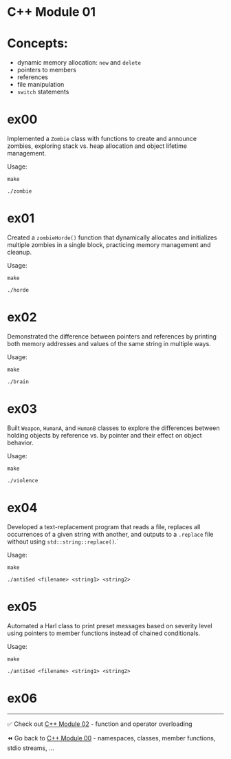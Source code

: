 # C++ Module 01
# Concepts:
- dynamic memory allocation: `new` and `delete`
- pointers to members
- references
- file manipulation
- `switch` statements

# ex00

Implemented a `Zombie` class with functions to create and announce zombies, exploring stack vs. heap allocation and object lifetime management.

Usage:
```
make
```
```
./zombie
```

# ex01

Created a `zombieHorde()` function that dynamically allocates and initializes multiple zombies in a single block, practicing memory management and cleanup.

Usage:
```
make
```
```
./horde
```

# ex02

Demonstrated the difference between pointers and references by printing both memory addresses and values of the same string in multiple ways.

Usage:
```
make
```
```
./brain
```

# ex03

Built `Weapon`, `HumanA`, and `HumanB` classes to explore the differences between holding objects by reference vs. by pointer and their effect on object behavior.

Usage:
```
make
```
```
./violence
```

# ex04

Developed a text-replacement program that reads a file, replaces all occurrences of a given string with another, and outputs to a `.replace` file without using `std::string::replace()`.`

Usage:
```
make
```
```
./antiSed <filename> <string1> <string2>
```

# ex05

Automated a Harl class to print preset messages based on severity level using pointers to member functions instead of chained conditionals.

Usage:
```
make
```
```
./antiSed <filename> <string1> <string2>
```

# ex06

----
✅ Check out [C++ Module 02](https://github.com/ricvrdv/cpp-02) - function and operator overloading

⏪️ Go back to [C++ Module 00](https://github.com/ricvrdv/cpp-00) - namespaces, classes, member functions, stdio streams, ...
